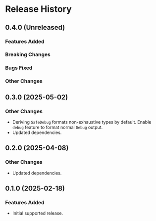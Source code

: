 # Release History

## 0.4.0 (Unreleased)

### Features Added

### Breaking Changes

### Bugs Fixed

### Other Changes

## 0.3.0 (2025-05-02)

### Other Changes

- Deriving `SafeDebug` formats non-exhaustive types by default. Enable `debug` feature to format normal `Debug` output.
- Updated dependencies.

## 0.2.0 (2025-04-08)

### Other Changes

- Updated dependencies.

## 0.1.0 (2025-02-18)

### Features Added

- Initial supported release.
